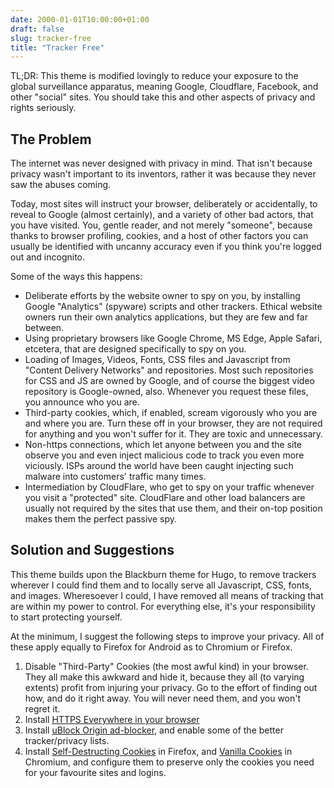```yaml
---
date: 2000-01-01T10:00:00+01:00
draft: false
slug: tracker-free
title: "Tracker Free"
---
```

TL;DR: This theme is modified lovingly to reduce your exposure to the global surveillance apparatus,
meaning Google, Cloudflare, Facebook, and other "social" sites. You should take this and other
aspects of privacy and rights seriously.

## The Problem
The internet was never designed with privacy in mind. That isn't because privacy wasn't important
to its inventors, rather it was because they never saw the abuses coming.

Today, most sites will instruct your browser, deliberately or accidentally, to reveal to Google
(almost certainly), and a variety of other bad actors, that you have visited. You, gentle reader,
and not merely "someone", because thanks to browser profiling, cookies, and a host of other
factors you can usually be identified with uncanny accuracy even if you think you're logged out
and incognito.

Some of the ways this happens:

* Deliberate efforts by the website owner to spy on you, by installing Google "Analytics"
  (spyware) scripts and other trackers. Ethical website owners run their own analytics
  applications, but they are few and far between.
* Using proprietary browsers like Google Chrome, MS Edge, Apple Safari, etcetera, that are designed
  specifically to spy on you.
* Loading of Images, Videos, Fonts, CSS files and Javascript from "Content Delivery Networks" and
  repositories. Most such repositories for CSS and JS are owned by Google, and of course the
  biggest video repository is Google-owned, also. Whenever you request these files, you announce
  who you are.
* Third-party cookies, which, if enabled, scream vigorously who you are and where you are. Turn
  these off in your browser, they are not required for anything and you won't suffer for it.
  They are toxic and unnecessary.
* Non-https connections, which let anyone between you and the site observe you and even inject
  malicious code to track you even more viciously. ISPs around the world have been caught injecting
  such malware into customers' traffic many times.
* Intermediation by CloudFlare, who get to spy on your traffic whenever you visit a "protected"
  site. CloudFlare and other load balancers are usually not required by the sites that use them,
  and their on-top position makes them the perfect passive spy.

## Solution and Suggestions
This theme builds upon the Blackburn theme for Hugo, to remove trackers wherever I could find
them and to locally serve all Javascript, CSS, fonts, and images. Wheresoever I could, I have
removed all means of tracking that are within my power to control. For everything else, it's your
responsibility to start protecting yourself.

At the minimum, I suggest the following steps to improve your privacy. All of these apply equally
to Firefox for Android as to Chromium or Firefox.

1. Disable "Third-Party" Cookies (the most awful kind) in your browser. They all make this awkward and hide it,
   because they all (to varying extents) profit from injuring your privacy. Go to the effort of finding out how,
   and do it right away. You will never need them, and you won't regret it.
1. Install [HTTPS Everywhere in your browser][httpseverywhere]
1. Install [uBlock Origin ad-blocker][ublock], and enable some of the better tracker/privacy lists.
1. Install [Self-Destructing Cookies][sdcookies] in Firefox, and [Vanilla Cookies][vanilla] in Chromium, and
   configure them to preserve only the cookies you need for your favourite sites and logins.

[httpseverywhere]: https://eff.org/https-everywhere
[ublock]: https://www.ublock.org/
[sdcookies]: https://addons.mozilla.org/en-US/firefox/addon/self-destructing-cookies/
[vanilla]: https://chrome.google.com/webstore/detail/vanilla-cookie-manager/gieohaicffldbmiilohhggbidhephnjj
